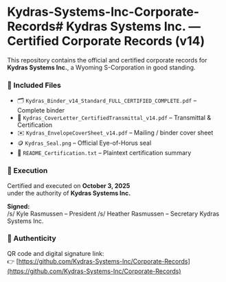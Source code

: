 # Kydras-Systems-Inc-Corporate-Records# Kydras Systems Inc. — Certified Corporate Records (v14)

This repository contains the official and certified corporate records for  
**Kydras Systems Inc.**, a Wyoming S-Corporation in good standing.

### 📂 Included Files
- 🗂️ `Kydras_Binder_v14_Standard_FULL_CERTIFIED_COMPLETE.pdf` – Complete binder  
- 📄 `Kydras_CoverLetter_CertifiedTransmittal_v14.pdf` – Transmittal & Certification  
- ✉️ `Kydras_EnvelopeCoverSheet_v14.pdf` – Mailing / binder cover sheet  
- 🪙 `Kydras_Seal.png` – Official Eye-of-Horus seal  
- 🧾 `README_Certification.txt` – Plaintext certification summary  

### 📅 Execution
Certified and executed on **October 3, 2025**  
under the authority of **Kydras Systems Inc.**

**Signed:**  
/s/ Kyle Rasmussen – President
/s/ Heather Rasmussen – Secretary
Kydras Systems Inc.


### 🔗 Authenticity
QR code and digital signature link:  
👉 [https://github.com/Kydras-Systems-Inc/Corporate-Records](https://github.com/Kydras-Systems-Inc/Corporate-Records)

